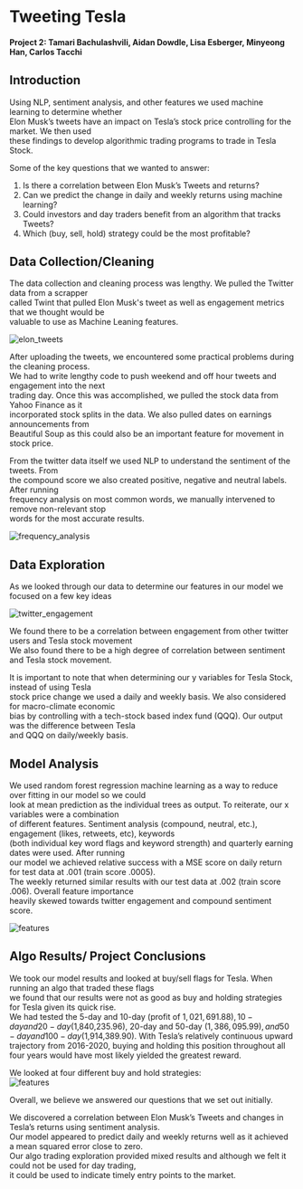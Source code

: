 # Tweeting Tesla<br>
#### Project 2: Tamari Bachulashvili, Aidan Dowdle, Lisa Esberger, Minyeong Han, Carlos Tacchi<br>

## Introduction<br>
Using NLP, sentiment analysis, and other features we used machine learning to determine whether<br>
Elon Musk’s tweets have an impact on Tesla’s stock price controlling for the market.  We then used<br>
these findings to develop algorithmic trading programs to trade in Tesla Stock.<br>

Some of the key questions that we wanted to answer:<br>
1.  Is there a correlation between Elon Musk’s Tweets and returns?<br>
2.  Can we predict the change in daily and weekly returns using machine learning?<br>
3.  Could investors and day traders benefit from an algorithm that tracks Tweets?<br>
4.  Which (buy, sell, hold) strategy could be the most profitable?<br>

## Data Collection/Cleaning<br>

The data collection and cleaning process was lengthy.  We pulled the Twitter data from a scrapper<br>
called Twint that pulled Elon Musk's tweet as well as engagement metrics that we thought would be<br>
valuable to use as Machine Leaning features.<br>

![elon_tweets](https://github.com/tamobee/project2/blob/main/png_file/elon_tweets.png) 

After uploading the tweets, we encountered some practical problems during the cleaning process.<br>
We had to write lengthy code to push weekend and off hour tweets and engagement into the next<br>
trading day.  Once this was accomplished, we pulled the stock data from Yahoo Finance as it<br>
incorporated stock splits in the data.  We also pulled dates on earnings announcements from<br>
Beautiful Soup as this could also be an important feature for movement in stock price.<br>

From the twitter data itself we used NLP to understand the sentiment of the tweets.  From <br>
the compound score we also created positive, negative and neutral labels.  After running <br>
frequency analysis on most common words, we manually intervened to remove non-relevant stop <br>
words for the most accurate results.<br>

![frequency_analysis](https://github.com/tamobee/project2/blob/main/png_file/frequency_analysis.png)

## Data Exploration<br>

As we looked through our data to determine our features in our model we focused on a few key ideas<br>

![twitter_engagement](https://github.com/tamobee/project2/blob/main/png_file/twitter_engagement.png)

We found there to be a correlation between engagement from other twitter users and Tesla stock movement<br>
We also found there to be a high degree of correlation between sentiment and Tesla stock movement.<br>

It is important to note that when determining our y variables for Tesla Stock, instead of using Tesla<br>
stock price change we used a daily and weekly basis.  We also considered for macro-climate economic<br> 
bias by controlling with a tech-stock based index fund (QQQ).  Our output was the difference between Tesla<br>
and QQQ on daily/weekly basis.

## Model Analysis

We used random forest regression machine learning as a way to reduce over fitting in our model so we could<br>
look at mean prediction as the individual trees as output.  To reiterate, our x variables were a combination<br>
of different features.  Sentiment analysis (compound, neutral, etc.), engagement (likes, retweets, etc), keywords<br>
(both individual key word flags and keyword strength) and quarterly earning dates were used.  After running<br>
our model we achieved relative success with a MSE score on daily return for test data at .001 (train score .0005).<br>
The weekly returned similar results with our test data at .002 (train score .006).  Overall feature importance<br>
heavily skewed towards twitter engagement and compound sentiment score.

![features](https://github.com/tamobee/project2/blob/main/png_file/features.png)

## Algo Results/ Project Conclusions

We took our model results and looked at buy/sell flags for Tesla.  When running an algo that traded these flags<br>
we found that our results were not as good as buy and holding strategies for Tesla given its quick rise. <br> We had tested the 5-day and 10-day (profit of $1,021,691.88), 
10-day and 20-day ($1,840,235.96), 
20-day and 50-day ($1,386,095.99), and 50-day and 100-day ($1,914,389.90).  With Tesla’s relatively continuous upward trajectory from 2016-2020, buying and holding this position throughout all four years would have most likely yielded the greatest reward.  

We looked at four different buy and hold strategies:<br>
![features](https://github.com/tamobee/project2/blob/main/png_file/algo_results.png)



Overall, we believe we answered our questions that we set out initially.<br>

We  discovered a correlation between Elon Musk’s Tweets and changes in Tesla’s returns using sentiment analysis.<br>
Our model appeared to predict daily and weekly returns well as it achieved a mean squared error close to zero.<br>
Our algo trading exploration provided mixed results and although we felt it could not be used for day trading,<br>
it could be used to indicate timely entry points to the market.<br>


